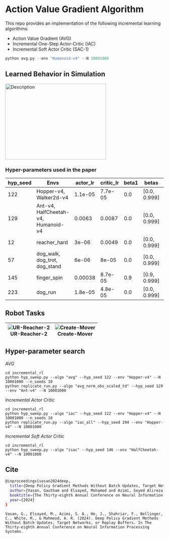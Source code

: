 # Action Value Gradient Algorithm

This repo provides an implementation of the following incremental learning algorithms:
- Action Value Gradient (AVG)
- Incremental One-Step Actor-Critic (IAC)
- Incremental Soft Actor Critic (SAC-1)


```python
python avg.py --env "Humanoid-v4" --N 10001000
```

## Learned Behavior in Simulation
<!-- ![AVG](assets/AVG.gif){width=200px height=200px} -->

<img src="assets/AVG.gif" width="320" height="240" alt="Description">

### Hyper-parameters used in the paper

| hyp_seed |                Envs                 | actor_lr | critic_lr | beta1 |    betas     | alpha_lr | gamma |
|----------|-------------------------------------|----------|-----------|-------|--------------|----------|-------|
|   122    |       Hopper-v4, Walker2d-v4        | 1.1e-05  |  7.7e-05  |  0.0  | [0.0, 0.999] |   0.3    | 0.99  |
|   129    | Ant-v4, HalfCheetah-v4, Humanoid-v4 |  0.0063  |  0.0087   |  0.0  | [0.0, 0.999] |   0.07   | 0.99  |
|    12    |            reacher_hard             |  3e-06   |  0.0049   |  0.0  | [0.0, 0.999] |   0.05   | 0.97  |
|    57    |    dog_walk, dog_trot, dog_stand    |  6e-06   |   8e-05   |  0.0  | [0.0, 0.999] |  0.009   | 0.95  |
|   145    |             finger_spin             | 0.00038  |  8.7e-05  |  0.9  | [0.9, 0.999] |  0.006   | 0.95  |
|   223    |               dog_run               | 1.8e-05  |  4.8e-05  |  0.0  | [0.0, 0.999] |  0.007   | 0.97  |


## Robot Tasks

| ![UR-Reacher-2](assets/UR-Reacher-2.gif) <br> UR-Reacher-2 | ![Create-Mover](assets/Create-Mover.gif) <br /> Create-Mover |
| --- | --- |


## Hyper-parameter search
*AVG*
```
cd incremental_rl
python hyp_sweep.py --algo "avg" --hyp_seed 122 --env "Hopper-v4" --N 10001000 --n_seeds 10
python replicate_run.py --algo "avg_norm_obs_scaled_td" --hyp_seed 129 --env "Ant-v4" --N 10001000
```

*Incremental Actor Critic*
```
cd incremental_rl
python hyp_sweep.py --algo "iac" --hyp_seed 122 --env "Hopper-v4" --N 10001000 --n_seeds 10
python replicate_run.py --algo "iac_all" --hyp_seed 294 --env "Hopper-v4" --N 10001000
```

*Incremental Soft Actor Critic*
```
cd incremental_rl
python hyp_sweep.py --algo "isac" --hyp_seed 146 --env "HalfCheetah-v4" --N 10001000 
```

## Cite
```bash
@inproceedings{vasan2024deep,
  title={Deep Policy Gradient Methods Without Batch Updates, Target Networks, or Replay Buffers},
  author={Vasan, Gautham and Elsayed, Mohamed and Azimi, Seyed Alireza and He, Jiamin and Shahriar, Fahim and Bellinger, Colin and White, Martha and Mahmood, A Rupam},
  booktitle={The Thirty-eighth Annual Conference on Neural Information Processing Systems},
  year={2024}
}

```

```
Vasan, G., Elsayed, M., Azimi, S. A., He, J., Shahriar, F., Bellinger, C., White, M., & Mahmood, A. R. (2024). Deep Policy Gradient Methods Without Batch Updates, Target Networks, or Replay Buffers. In The Thirty-eighth Annual Conference on Neural Information Processing Systems.
```
